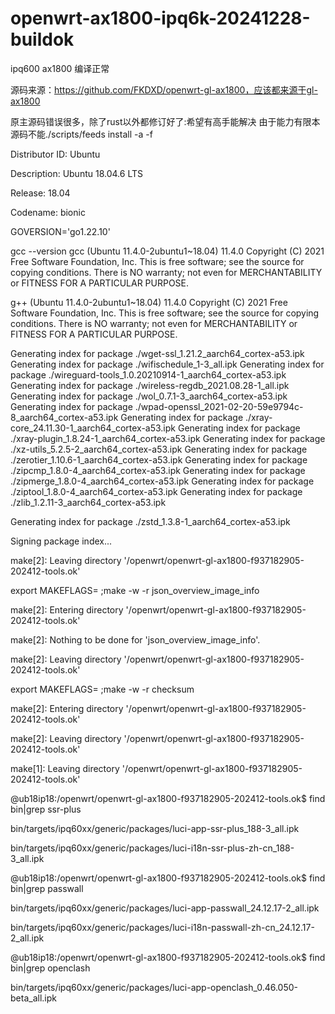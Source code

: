 # openwrt-ax1800-ipq6k-20241228-buildok
ipq600 ax1800 编译正常

源码来源：https://github.com/FKDXD/openwrt-gl-ax1800，应该都来源于gl-ax1800

原主源码错误很多，除了rust以外都修订好了:希望有高手能解决
由于能力有限本源码不能./scripts/feeds install -a -f


Distributor ID: Ubuntu

Description:    Ubuntu 18.04.6 LTS

Release:        18.04

Codename:       bionic

GOVERSION='go1.22.10'

gcc --version
gcc (Ubuntu 11.4.0-2ubuntu1~18.04) 11.4.0
Copyright (C) 2021 Free Software Foundation, Inc.
This is free software; see the source for copying conditions.  There is NO
warranty; not even for MERCHANTABILITY or FITNESS FOR A PARTICULAR PURPOSE.

g++ (Ubuntu 11.4.0-2ubuntu1~18.04) 11.4.0
Copyright (C) 2021 Free Software Foundation, Inc.
This is free software; see the source for copying conditions.  There is NO
warranty; not even for MERCHANTABILITY or FITNESS FOR A PARTICULAR PURPOSE.

Generating index for package ./wget-ssl_1.21.2_aarch64_cortex-a53.ipk
Generating index for package ./wifischedule_1-3_all.ipk
Generating index for package ./wireguard-tools_1.0.20210914-1_aarch64_cortex-a53.ipk
Generating index for package ./wireless-regdb_2021.08.28-1_all.ipk
Generating index for package ./wol_0.7.1-3_aarch64_cortex-a53.ipk
Generating index for package ./wpad-openssl_2021-02-20-59e9794c-8_aarch64_cortex-a53.ipk
Generating index for package ./xray-core_24.11.30-1_aarch64_cortex-a53.ipk
Generating index for package ./xray-plugin_1.8.24-1_aarch64_cortex-a53.ipk
Generating index for package ./xz-utils_5.2.5-2_aarch64_cortex-a53.ipk
Generating index for package ./zerotier_1.10.6-1_aarch64_cortex-a53.ipk
Generating index for package ./zipcmp_1.8.0-4_aarch64_cortex-a53.ipk
Generating index for package ./zipmerge_1.8.0-4_aarch64_cortex-a53.ipk
Generating index for package ./ziptool_1.8.0-4_aarch64_cortex-a53.ipk
Generating index for package ./zlib_1.2.11-3_aarch64_cortex-a53.ipk

Generating index for package ./zstd_1.3.8-1_aarch64_cortex-a53.ipk

Signing package index...

make[2]: Leaving directory '/openwrt/openwrt-gl-ax1800-f937182905-202412-tools.ok'

export MAKEFLAGS= ;make -w -r json_overview_image_info

make[2]: Entering directory '/openwrt/openwrt-gl-ax1800-f937182905-202412-tools.ok'

make[2]: Nothing to be done for 'json_overview_image_info'.

make[2]: Leaving directory '/openwrt/openwrt-gl-ax1800-f937182905-202412-tools.ok'

export MAKEFLAGS= ;make -w -r checksum

make[2]: Entering directory '/openwrt/openwrt-gl-ax1800-f937182905-202412-tools.ok'

make[2]: Leaving directory '/openwrt/openwrt-gl-ax1800-f937182905-202412-tools.ok' 

make[1]: Leaving directory '/openwrt/openwrt-gl-ax1800-f937182905-202412-tools.ok'

@ub18ip18:/openwrt/openwrt-gl-ax1800-f937182905-202412-tools.ok$ find bin|grep ssr-plus

bin/targets/ipq60xx/generic/packages/luci-app-ssr-plus_188-3_all.ipk

bin/targets/ipq60xx/generic/packages/luci-i18n-ssr-plus-zh-cn_188-3_all.ipk

@ub18ip18:/openwrt/openwrt-gl-ax1800-f937182905-202412-tools.ok$ find bin|grep passwall

bin/targets/ipq60xx/generic/packages/luci-app-passwall_24.12.17-2_all.ipk

bin/targets/ipq60xx/generic/packages/luci-i18n-passwall-zh-cn_24.12.17-2_all.ipk

@ub18ip18:/openwrt/openwrt-gl-ax1800-f937182905-202412-tools.ok$ find bin|grep openclash

bin/targets/ipq60xx/generic/packages/luci-app-openclash_0.46.050-beta_all.ipk
